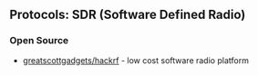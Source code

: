 ## Protocols: SDR (Software Defined Radio)





### Open Source
- [greatscottgadgets/hackrf](https://github.com/greatscottgadgets/hackrf) - low cost software radio platform
